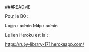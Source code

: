 ###README

Pour le BO : 

Login : admin
Mdp : admin 


Le lien Heroku est là : 

https://ruby-library-171.herokuapp.com/
